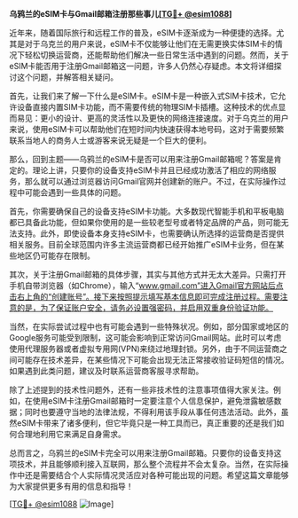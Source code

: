 **乌鸦兰的eSIM卡与Gmail邮箱注册那些事儿[[TG💪+ @esim1088](https://t.me/s/esim1088)]**

近年来，随着国际旅行和远程工作的普及，eSIM卡逐渐成为一种便捷的选择。尤其是对于乌克兰的用户来说，eSIM卡不仅能够让他们在无需更换实体SIM卡的情况下轻松切换运营商，还能帮助他们解决一些日常生活中遇到的问题。然而，关于eSIM卡能否用于注册Gmail邮箱这一问题，许多人仍然心存疑虑。本文将详细探讨这个问题，并解答相关疑问。

首先，让我们来了解一下什么是eSIM卡。eSIM卡是一种嵌入式SIM卡技术，它允许设备直接内置SIM卡功能，而不需要传统的物理SIM卡插槽。这种技术的优点显而易见：更小的设计、更高的灵活性以及更快的网络连接速度。对于乌克兰的用户来说，使用eSIM卡可以帮助他们在短时间内快速获得本地号码，这对于需要频繁联系当地人的商务人士或游客来说无疑是一个巨大的便利。

那么，回到主题——乌鸦兰的eSIM卡是否可以用来注册Gmail邮箱呢？答案是肯定的。理论上讲，只要你的设备支持eSIM卡并且已经成功激活了相应的网络服务，那么就可以通过浏览器访问Gmail官网并创建新的账户。不过，在实际操作过程中可能会遇到一些具体的问题。

首先，你需要确保自己的设备支持eSIM卡功能。大多数现代智能手机和平板电脑都已具备此功能，但如果你使用的是一些较老型号或者特定品牌的产品，则可能无法支持。此外，即使设备本身支持eSIM卡，也需要确认所选择的运营商是否提供相关服务。目前全球范围内许多主流运营商都已经开始推广eSIM卡业务，但在某些地区仍可能存在限制。

其次，关于注册Gmail邮箱的具体步骤，其实与其他方式并无太大差异。只需打开手机自带浏览器（如Chrome），输入“www.gmail.com”进入Gmail官方网站后点击右上角的“创建账号”。接下来按照提示填写基本信息即可完成注册过程。需要注意的是，为了保证账户安全，请务必设置强密码，并启用双重身份验证功能。

当然，在实际尝试过程中也有可能会遇到一些特殊状况。例如，部分国家或地区的Google服务可能受到限制，这可能会影响到正常访问Gmail网站。此时可以考虑使用代理服务器或者虚拟专用网(VPN)来绕过地理封锁。另外，由于不同运营商之间可能存在技术差异，在某些情况下可能会出现无法正常接收验证码短信的情况。如果遇到此类问题，建议及时联系运营商客服寻求帮助。

除了上述提到的技术性问题外，还有一些非技术性的注意事项值得大家关注。例如，在使用eSIM卡注册Gmail邮箱时一定要注意个人信息保护，避免泄露敏感数据；同时也要遵守当地的法律法规，不得利用该手段从事任何违法活动。此外，虽然eSIM卡带来了诸多便利，但它毕竟只是一种工具而已，真正重要的还是我们如何合理地利用它来满足自身需求。

总而言之，乌鸦兰的eSIM卡完全可以用来注册Gmail邮箱。只要你的设备支持这项技术，并且能够顺利接入互联网，那么整个流程并不会太复杂。当然，在实际操作中还是需要结合个人实际情况灵活应对各种可能出现的问题。希望这篇文章能够为大家提供更多有用的信息和指导！

[[TG💪+ @esim1088](https://t.me/s/esim1088) ![Image](https://i.postimg.cc/4NQfJmqS/Snipaste-2025-05-13-00-14-12.png)]